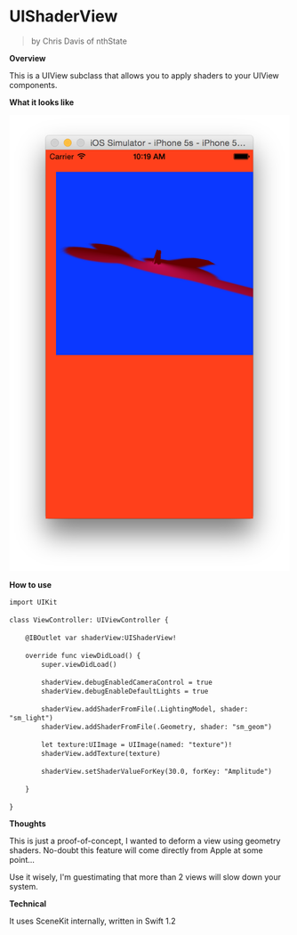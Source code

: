 # UIShaderView

> by Chris Davis of nthState

**Overview**

This is a UIView subclass that allows you to apply shaders to your UIView components.

**What it looks like**

![UIShaderView Screenshot](UIShaderViewScreenshot.png)

**How to use**



    import UIKit

	class ViewController: UIViewController {

		@IBOutlet var shaderView:UIShaderView!
	
		override func viewDidLoad() {
			super.viewDidLoad()

			shaderView.debugEnabledCameraControl = true
			shaderView.debugEnableDefaultLights = true

			shaderView.addShaderFromFile(.LightingModel, shader: "sm_light")
			shaderView.addShaderFromFile(.Geometry, shader: "sm_geom")
		
			let texture:UIImage = UIImage(named: "texture")!
			shaderView.addTexture(texture)
		
			shaderView.setShaderValueForKey(30.0, forKey: "Amplitude")
		
		}

	}



**Thoughts**

This is just a proof-of-concept, I wanted to deform a view using geometry shaders.
No-doubt this feature will come directly from Apple at some point...

Use it wisely, I'm guestimating that more than 2 views will slow down your system.

**Technical**

It uses SceneKit internally, written in Swift 1.2


